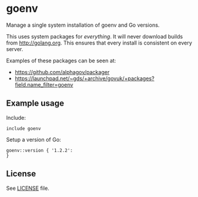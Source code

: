 # goenv

Manage a single system installation of goenv and Go versions.

This uses system packages for *everything*.  It will never download builds from
http://golang.org. This ensures that every install is consistent on every server.

Examples of these packages can be seen at:

- https://github.com/alphagov/packager
- https://launchpad.net/~gds/+archive/govuk/+packages?field.name_filter=goenv

## Example usage

Include:
```
include goenv
```

Setup a version of Go:
```
goenv::version { '1.2.2':
}
```

## License

See [LICENSE](LICENSE) file.
